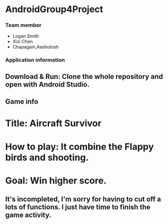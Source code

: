 # AndroidGroup4Project

### Team member 
- Logan Smith
- Xizi Chen
- Chapagain,Aashutosh


### Application information
## Download & Run: Clone the whole repository and open with Android Studio.

## Game info
 # Title: Aircraft Survivor
 # How to play: It combine the Flappy birds and shooting.
 # Goal: Win higher score.
 
## It's incompleted, I'm sorry for having to cut off a lots of functions. I just have time to finish the game activity.
